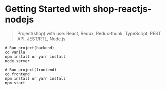 # Getting Started with shop-reactjs-nodejs

> Project(shop) with use: React, Redux, Redux-thunk, TypeScript, REST API, JEST/RTL, Node.js

```
# Run project(backend)
cd vanila
npm install or yarn install
node server

# Run project(frontend)
cd frontend
npm install or yarn install
npm start
```
